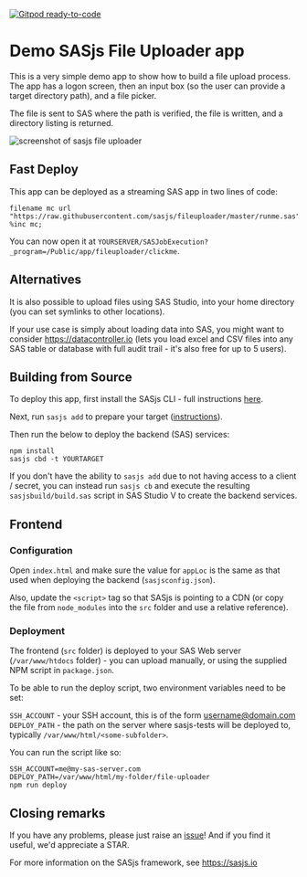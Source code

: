 [![Gitpod ready-to-code](https://img.shields.io/badge/Gitpod-ready--to--code-blue?logo=gitpod)](https://gitpod.io/#https://github.com/sasjs/fileuploader)

# Demo SASjs File Uploader app

This is a very simple demo app to show how to build a file upload process.  The app has a logon screen, then an input box (so the user can provide a target directory path), and a file picker.

The file is sent to SAS where the path is verified, the file is written, and a directory listing is returned.

![screenshot of sasjs file uploader](https://i.imgur.com/alHXcTK.png)

## Fast Deploy
This app can be deployed as a streaming SAS app in two lines of code:

```
filename mc url "https://raw.githubusercontent.com/sasjs/fileuploader/master/runme.sas";
%inc mc;
```

You can now open it at `YOURSERVER/SASJobExecution?_program=/Public/app/fileuploader/clickme`.

## Alternatives
It is also possible to upload files using SAS Studio, into your home directory (you can set symlinks to other locations).

If your use case is simply about loading data into SAS, you might want to consider https://datacontroller.io (lets you load excel and CSV files into any SAS table or database with full audit trail - it's also free for up to 5 users).

## Building from Source

To deploy this app, first install the SASjs CLI - full instructions [here](https://cli.sasjs.io/installation/).

Next, run `sasjs add` to prepare your target ([instructions](https://cli.sasjs.io/add/)).

Then run the below to deploy the backend (SAS) services:

```
npm install
sasjs cbd -t YOURTARGET
```

If you don't have the ability to `sasjs add` due to not having access to a client / secret, you can instead run `sasjs cb` and execute the resulting `sasjsbuild/build.sas` script in SAS Studio V to create the backend services.

## Frontend

### Configuration

Open `index.html` and make sure the value for `appLoc` is the same as that used when deploying the backend (`sasjsconfig.json`).

Also, update the `<script>` tag so that SASjs is pointing to a CDN (or copy the file from `node_modules` into the `src` folder and use a relative reference).

### Deployment

The frontend (`src` folder) is deployed to your SAS Web server (`/var/www/htdocs` folder) - you can upload manually, or using the supplied NPM script in `package.json`.

To be able to run the deploy script, two environment variables need to be set:

`SSH_ACCOUNT` - your SSH account, this is of the form username@domain.com
`DEPLOY_PATH` - the path on the server where sasjs-tests will be deployed to, typically `/var/www/html/<some-subfolder>`.

You can run the script like so:

```
SSH_ACCOUNT=me@my-sas-server.com
DEPLOY_PATH=/var/www/html/my-folder/file-uploader
npm run deploy
```

## Closing remarks

If you have any problems, please just raise an [issue](https://github.com/sasjs/fileuploader/issues/new)!  And if you find it useful, we'd appreciate a STAR.

For more information on the SASjs framework, see https://sasjs.io
